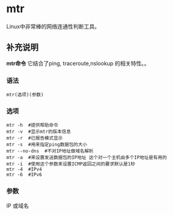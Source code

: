 mtr
===

Linux中非常棒的网络连通性判断工具。

## 补充说明

**mtr命令** 它结合了ping, traceroute,nslookup 的相关特性。。

### 语法  

```
mtr(选项)(参数)
```

### 选项  

```
mtr -h  #提供帮助命令
mtr -v  #显示mtr的版本信息
mtr -r  #已报告模式显示
mtr -s  #用来指定ping数据包的大小
mtr --no-dns  #不对IP地址做域名解析
mtr -a  #来设置发送数据包的IP地址 这个对一个主机由多个IP地址是有用的
mtr -i  #使用这个参数来设置ICMP返回之间的要求默认是1秒
mtr -4  #IPv4
mtr -6  #IPv6
```
### 参数  
IP 或域名


<!-- Linux命令行搜索引擎：https://jaywcjlove.github.io/linux-command/ -->
